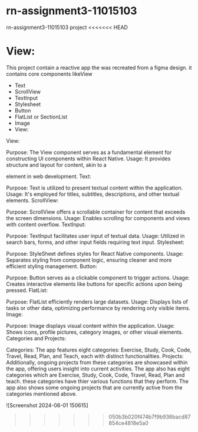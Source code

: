# rn-assignment3-11015103
rn-assignment3-11015103 project
<<<<<<< HEAD

View:
=======
This project contain a reactive app the was recreated from a figma design.
it contains core components likeView
- Text
- ScrollView
- TextInput
- Stylesheet
- Button
- FlatList or SectionList
- Image
- View:

View:

Purpose: The View component serves as a fundamental element for constructing UI components within React Native.
Usage: It provides structure and layout for content, akin to a <div> element in web development.
Text:

Purpose: Text is utilized to present textual content within the application.
Usage: It's employed for titles, subtitles, descriptions, and other textual elements.
ScrollView:

Purpose: ScrollView offers a scrollable container for content that exceeds the screen dimensions.
Usage: Enables scrolling for components and views with content overflow.
TextInput:

Purpose: TextInput facilitates user input of textual data.
Usage: Utilized in search bars, forms, and other input fields requiring text input.
Stylesheet:

Purpose: StyleSheet defines styles for React Native components.
Usage: Separates styling from component logic, ensuring cleaner and more efficient styling management.
Button:

Purpose: Button serves as a clickable component to trigger actions.
Usage: Creates interactive elements like buttons for specific actions upon being pressed.
FlatList:

Purpose: FlatList efficiently renders large datasets.
Usage: Displays lists of tasks or other data, optimizing performance by rendering only visible items.
Image:

Purpose: Image displays visual content within the application.
Usage: Shows icons, profile pictures, category images, or other visual elements.
Categories and Projects:

Categories: The app features eight categories: Exercise, Study, Cook, Code, Travel, Read, Plan, and Teach, each with distinct functionalities.
Projects: Additionally, ongoing projects from these categories are showcased within the app, offering users insight into current activities.
  The app also has eight categories which are Exercise, Study, Cook, Code, 
Travel, Read, Plan and teach. these categories have thier various functions that they perform.
  The app also shows some ongoing projects that are currently active from the categories mentioned above.
  
![Screenshot 2024-06-01 150615]
>>>>>>> 050b3b020f474b7f9b936bacd87854ce4818e5a0

